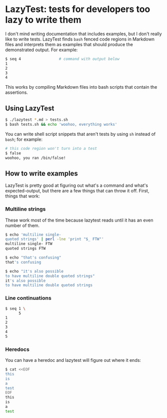# LazyTest: tests for developers too lazy to write them
I don't mind writing documentation that includes examples, but I don't really
like to write tests. LazyTest finds `bash` fenced code regions in Markdown
files and interprets them as examples that should produce the demonstrated
output. For example:

```bash
$ seq 4                 # command with output below
1
2
3
4
```

This works by compiling Markdown files into bash scripts that contain the
assertions.

## Using LazyTest
```sh
$ ./lazytest *.md > tests.sh
$ bash tests.sh && echo 'woohoo, everything works'
```

You can write shell script snippets that aren't tests by using `sh` instead of
`bash`; for example:

```sh
# this code region won't turn into a test
$ false
woohoo, you ran /bin/false!
```

## How to write examples
LazyTest is pretty good at figuring out what's a command and what's
expected-output, but there are a few things that can throw it off. First,
things that work:

### Multiline strings
These work most of the time because lazytest reads until it has an even number
of them.

```bash
$ echo 'multiline single-
quoted strings' | perl -lne 'print "$_ FTW"'
multiline single- FTW
quoted strings FTW
```

```bash
$ echo "that's confusing"
that's confusing
```

```bash
$ echo "it's also possible
to have multiline double quoted strings"
it's also possible
to have multiline double quoted strings
```

### Line continuations
```bash
$ seq 1 \
      5
1
2
3
4
5
```

### Heredocs
You can have a heredoc and lazytest will figure out where it ends:

```bash
$ cat <<EOF
this
is
a
test
EOF
this
is
a
test
```
